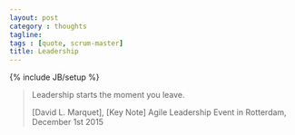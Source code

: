 ```yaml
---
layout: post
category : thoughts
tagline: 
tags : [quote, scrum-master]
title: Leadership
---
```

{% include JB/setup %}

> Leadership starts the moment you leave.
> 
> <footer>[David L. Marquet], [Key Note] Agile Leadership Event in Rotterdam, December 1st 2015</footer>



  [Key Note]: http://www.agileconsortium.net/events/agile-leadership-event-with-david-marquet-1-dec-location-to-be-announced/
  [David L. Marquet]: https://twitter.com/ldavidmarquet
